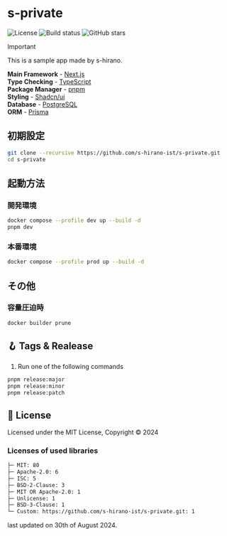 # s-private

![License](https://img.shields.io/badge/license-MIT-blue)
![Build status](https://img.shields.io/github/actions/workflow/status/s-hirano-ist/s-private/build.yaml?branch=main)
![GitHub stars](https://img.shields.io/github/stars/s-hirano-ist/s-private.svg)

> [!IMPORTANT]
> This is a sample app made by s-hirano.

**Main Framework** - [Next.js](https://nextjs.org/)  
**Type Checking** - [TypeScript](https://www.typescriptlang.org/)  
**Package Manager** - [pnpm](https://pnpm.io/)  
**Styling** - [Shadcn/ui](https://ui.shadcn.com/)  
**Database** - [PostgreSQL](https://www.postgresql.org/)  
**ORM** - [Prisma](https://www.prisma.io/)  

## 初期設定

```bash
git clone --recursive https://github.com/s-hirano-ist/s-private.git
cd s-private
```

## 起動方法

### 開発環境

```bash
docker compose --profile dev up --build -d
pnpm dev
```

### 本番環境

```bash
docker compose --profile prod up --build -d
```

## その他

### 容量圧迫時

```bash
docker builder prune
```

## 🪝 Tags & Realease

1. Run one of the following commands

```bash
pnpm release:major
pnpm release:minor
pnpm release:patch
```

## 📜 License

Licensed under the MIT License, Copyright © 2024

### Licenses of used libraries

```txt
├─ MIT: 80
├─ Apache-2.0: 6
├─ ISC: 5
├─ BSD-2-Clause: 3
├─ MIT OR Apache-2.0: 1
├─ Unlicense: 1
├─ BSD-3-Clause: 1
└─ Custom: https://github.com/s-hirano-ist/s-private.git: 1
```

last updated on 30th of August 2024.
